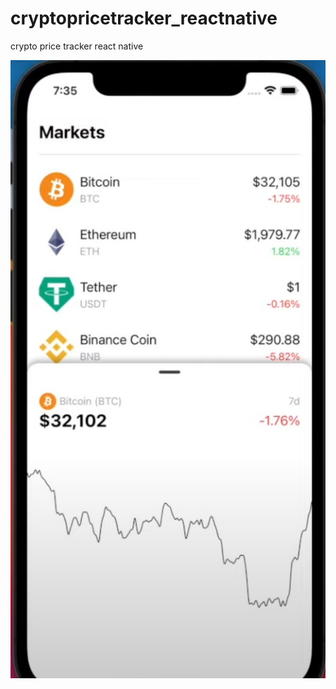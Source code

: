 # cryptopricetracker_reactnative
crypto price tracker react native

![alt text](https://github.com/kilik42/cryptopricetracker_reactnative/blob/main/sampleImage.jpg)
